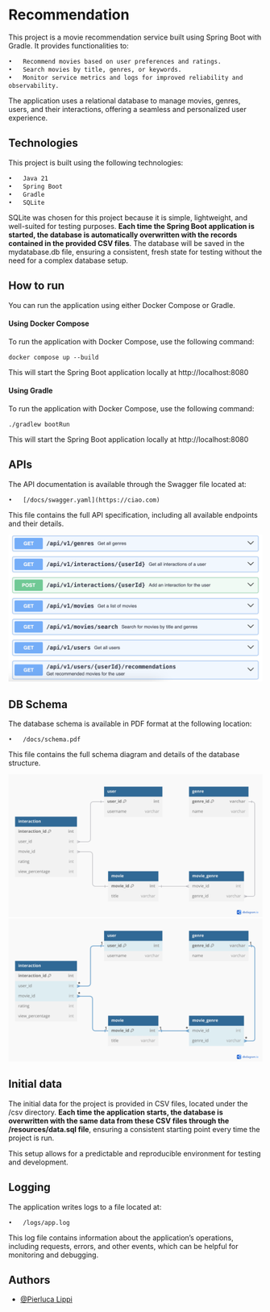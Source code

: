 
# Recommendation

This project is a movie recommendation service built using Spring Boot with Gradle. It provides functionalities to:

	•	Recommend movies based on user preferences and ratings.
	•	Search movies by title, genres, or keywords.
	•	Monitor service metrics and logs for improved reliability and observability.

The application uses a relational database to manage movies, genres, users, and their interactions, offering a seamless and personalized user experience.


## Technologies

This project is built using the following technologies:

	•	Java 21
    •	Spring Boot
	•	Gradle
	•	SQLite

SQLite was chosen for this project because it is simple, lightweight, and well-suited for testing purposes. **Each time the Spring Boot application is started, the database is automatically overwritten with the records contained in the provided CSV files**. The database will be saved in the mydatabase.db file, ensuring a consistent, fresh state for testing without the need for a complex database setup.
## How to run

You can run the application using either Docker Compose or Gradle.

#### Using Docker Compose

To run the application with Docker Compose, use the following command:

```
docker compose up --build
```

This will start the Spring Boot application locally at http://localhost:8080

#### Using Gradle

To run the application with Docker Compose, use the following command:

```
./gradlew bootRun
```

This will start the Spring Boot application locally at http://localhost:8080
## APIs

The API documentation is available through the Swagger file located at:

	•	[/docs/swagger.yaml](https://ciao.com)

This file contains the full API specification, including all available endpoints and their details.

![App Screenshot](./docs/swagger_preview.png)
## DB Schema

The database schema is available in PDF format at the following location:

	•	/docs/schema.pdf

This file contains the full schema diagram and details of the database structure.

![App Screenshot](./docs/schema_01.jpg)
![App Screenshot](./docs/schema_02.jpg)
## Initial data

The initial data for the project is provided in CSV files, located under the /csv directory. **Each time the application starts, the database is overwritten with the same data from these CSV files through the /resources/data.sql file**, ensuring a consistent starting point every time the project is run.

This setup allows for a predictable and reproducible environment for testing and development.
## Logging

The application writes logs to a file located at:

	•	/logs/app.log

This log file contains information about the application’s operations, including requests, errors, and other events, which can be helpful for monitoring and debugging.

## Authors

- [@Pierluca Lippi](https://www.linkedin.com/in/pierluca-lippi/)
